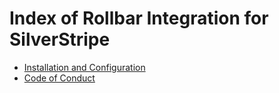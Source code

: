 # Index of Rollbar Integration for SilverStripe

* [Installation and Configuration](installationconfiguration.md)
* [Code of Conduct](codeofconduct.md)
